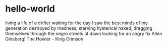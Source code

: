 # hello-world
living a life of a drifter waiting for the day
I saw the best minds of my generation destroyed by madness, starving hysterical naked, dragging themselves through the negro streets at dawn
looking for an angry fix 
Allen Ginsberg!
The Howler - King Crimson
